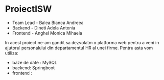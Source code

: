 # ProiectISW
 - Team Lead - Balea Bianca Andreea
 - Backend - Dineti Adela Antonia
 - Frontend - Anghel Monica Mihaela

In acest proiect ne-am gandit sa dezvolatm o platforma web pentru a veni in ajutorul personalului din departamentul HR al unei firme.
Pentru asta vom utiliza:
- baze de date : MySQL
- backend: Springboot
- frontend :

